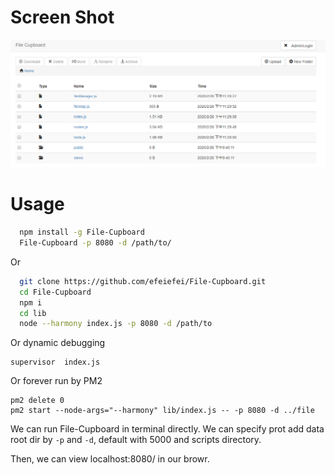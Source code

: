 # Screen Shot
![screenshot](https://raw.githubusercontent.com/ljyslyc/File-Cupboard/master/example/screenshot.png)

# Usage

```sh
  npm install -g File-Cupboard
  File-Cupboard -p 8080 -d /path/to/
```

Or

```sh
  git clone https://github.com/efeiefei/File-Cupboard.git
  cd File-Cupboard
  npm i
  cd lib
  node --harmony index.js -p 8080 -d /path/to
```
Or dynamic debugging

```
supervisor  index.js
```
Or forever run by PM2
```
pm2 delete 0
pm2 start --node-args="--harmony" lib/index.js -- -p 8080 -d ../file
```

We can run File-Cupboard in terminal directly. We can specify prot add data root dir by `-p` and `-d`, default with 5000 and scripts directory.

Then, we can view localhost:8080/ in our browr.
